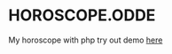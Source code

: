 # HOROSCOPE.ODDE
My horoscope with php
try out demo [here](https://odde90.github.io/HOROSCOPE.ODDE/)
